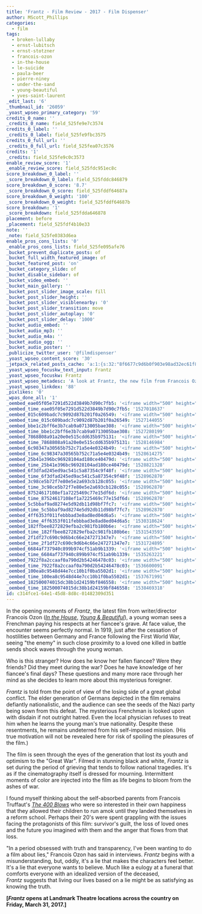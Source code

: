 ```yaml
---
title: 'Frantz - Film Review - 2017 - Film Dispenser'
author: MScott_Phillips
categories:
  - film
tags:
  - broken-lullaby
  - ernst-lubitsch
  - ernst-stotzner
  - francois-ozon
  - in-the-house
  - le-suicide
  - paula-beer
  - pierre-niney
  - under-the-sand
  - young-beautiful
  - yves-saint-laurent
_edit_last: '6'
_thumbnail_id: '26059'
_yoast_wpseo_primary_category: '59'
credits_0_name: ''
_credits_0_name: field_525fe9e7c3574
credits_0_label: ''
_credits_0_label: field_525fe9fbc3575
credits_0_full_url: ''
_credits_0_full_url: field_525fea07c3576
credits: '1'
_credits: field_525fe9c0c3573
enable_review_score: '1'
_enable_review_score: field_525fdc951ec8c
score_breakdown_0_label: ''
_score_breakdown_0_label: field_525fddc846879
score_breakdown_0_score: '8.7'
_score_breakdown_0_score: field_525fddf64687a
score_breakdown_0_weight: '100'
_score_breakdown_0_weight: field_525fddf64687b
score_breakdown: '1'
_score_breakdown: field_525fdda646878
placement: before
_placement: field_525fdf4b10e33
note: ''
_note: field_525fe0383d6ea
enable_pros_cons_lists: '0'
_enable_pros_cons_lists: field_525fe095afe76
_bucket_prevent_duplicate_posts: of
_bucket_full_width_featured_image: of
_bucket_featured_post: 'on'
_bucket_category_slide: of
_bucket_disable_sidebar: of
_bucket_video_embed: ''
_bucket_main_gallery: ''
_bucket_post_slider_image_scale: fill
_bucket_post_slider_height: ''
_bucket_post_slider_visiblenearby: '0'
_bucket_post_slider_transition: move
_bucket_post_slider_autoplay: '0'
_bucket_post_slider_delay: '1000'
_bucket_audio_embed: ''
_bucket_audio_mp3: ''
_bucket_audio_m4a: ''
_bucket_audio_ogg: ''
_bucket_audio_poster: ''
_publicize_twitter_user: '@filmdispenser'
_yoast_wpseo_content_score: '30'
_jetpack_related_posts_cache: 'a:1:{s:32:"8f6677c9d6b0f903e98ad32ec61f8deb";a:2:{s:7:"expires";i:1526185718;s:7:"payload";a:3:{i:0;a:1:{s:2:"id";i:26769;}i:1;a:1:{s:2:"id";i:26381;}i:2;a:1:{s:2:"id";i:25712;}}}}'
_yoast_wpseo_focuskw_text_input: Frantz
_yoast_wpseo_focuskw: Frantz
_yoast_wpseo_metadesc: 'A look at Frantz, the new film from Francois Ozon about love and loss in the aftermath of the First World War'
_yoast_wpseo_linkdex: '88'
_pixlikes: '0'
_wpas_done_all: '1'
_oembed_eae05f05e7291d522d3849b7d90c7fb5: '<iframe width="500" height="281" src="https://www.youtube.com/embed/9teNKmm9R3k?start=3&feature=oembed" frameborder="0" allow="autoplay; encrypted-media" allowfullscreen></iframe>'
_oembed_time_eae05f05e7291d522d3849b7d90c7fb5: '1527018637'
_oembed_015c609badc7c9092d87b201f0a26549: '<iframe width="500" height="281" src="https://www.youtube.com/embed/dkhBDhQ4OxM?feature=oembed" frameborder="0" allow="autoplay; encrypted-media" allowfullscreen></iframe>'
_oembed_time_015c609badc7c9092d87b201f0a26549: '1527144055'
_oembed_bbe1c2bff6e3b7cab9a0713005bae308: '<iframe width="500" height="281" src="https://www.youtube.com/embed/_DTbx7c7ez8?feature=oembed" frameborder="0" allow="autoplay; encrypted-media" allowfullscreen></iframe>'
_oembed_time_bbe1c2bff6e3b7cab9a0713005bae308: '1527280199'
_oembed_7868808a91a20e0e515cdd635b975131: '<iframe width="500" height="281" src="https://www.youtube.com/embed/PEZ2r1YGKSA?feature=oembed" frameborder="0" allow="autoplay; encrypted-media" allowfullscreen></iframe>'
_oembed_time_7868808a91a20e0e515cdd635b975131: '1528146984'
_oembed_6c98347a30565b752c71a5e4e0324b49: '<iframe width="500" height="281" src="https://www.youtube.com/embed/FhwktRDG_aQ?feature=oembed" frameborder="0" allow="autoplay; encrypted-media" allowfullscreen></iframe>'
_oembed_time_6c98347a30565b752c71a5e4e0324b49: '1528614275'
_oembed_25b41e396bc96928104ad180ce40479d: '<iframe width="500" height="281" src="https://www.youtube.com/embed/MFWF9dU5Zc0?feature=oembed" frameborder="0" allow="autoplay; encrypted-media" allowfullscreen></iframe>'
_oembed_time_25b41e396bc96928104ad180ce40479d: '1528821328'
_oembed_6f3dfad245ed9ac541c5a87354c9f48f: '<iframe width="500" height="281" src="https://www.youtube.com/embed/rTMINaybeyE?feature=oembed" frameborder="0" allow="autoplay; encrypted-media" allowfullscreen></iframe>'
_oembed_time_6f3dfad245ed9ac541c5a87354c9f48f: '1528962870'
_oembed_3c98ce5b72f7e80e5e2a693cb128c055: '<iframe width="500" height="281" src="https://www.youtube.com/embed/j7RHHPN4gII?feature=oembed" frameborder="0" allow="autoplay; encrypted-media" allowfullscreen></iframe>'
_oembed_time_3c98ce5b72f7e80e5e2a693cb128c055: '1528962870'
_oembed_87524617108ef1a7225469c77e15df6d: '<iframe width="500" height="281" src="https://www.youtube.com/embed/bP8vCXPo-BA?feature=oembed" frameborder="0" allow="autoplay; encrypted-media" allowfullscreen></iframe>'
_oembed_time_87524617108ef1a7225469c77e15df6d: '1528962870'
_oembed_5c5bbaf9ad8274e5d92db11d98bf7fc7: '<iframe width="500" height="281" src="https://www.youtube.com/embed/yqAS2lPISa8?feature=oembed" frameborder="0" allow="autoplay; encrypted-media" allowfullscreen></iframe>'
_oembed_time_5c5bbaf9ad8274e5d92db11d98bf7fc7: '1528962870'
_oembed_4ff6353f011febbbad3e8ad8ed04d6a5: '<iframe width="500" height="281" src="https://www.youtube.com/embed/HikYI0jIAwU?feature=oembed" frameborder="0" allow="autoplay; encrypted-media" allowfullscreen></iframe>'
_oembed_time_4ff6353f011febbbad3e8ad8ed04d6a5: '1530318624'
_oembed_182ffbee8272829efba2c981fb180b6e: '<iframe width="500" height="281" src="https://www.youtube.com/embed/Seg_yBYPjG4?feature=oembed" frameborder="0" allow="autoplay; encrypted-media" allowfullscreen></iframe>'
_oembed_time_182ffbee8272829efba2c981fb180b6e: '1531543593'
_oembed_2f1df27c690c9d6b4c66e247271347e7: '<iframe width="500" height="281" src="https://www.youtube.com/embed/9XxLHyzsB_Q?feature=oembed" frameborder="0" allow="autoplay; encrypted-media" allowfullscreen></iframe>'
_oembed_time_2f1df27c690c9d6b4c66e247271347e7: '1531724895'
_oembed_6684af737940c899b974cf51ab9b1339: '<iframe width="500" height="281" src="https://www.youtube.com/embed/gp-8oB53P7k?feature=oembed" frameborder="0" allow="autoplay; encrypted-media" allowfullscreen></iframe>'
_oembed_time_6684af737940c899b974cf51ab9b1339: '1535263221'
_oembed_7922f8a2ccaaf0a790d2b54246478c03: '<iframe width="500" height="281" src="https://www.youtube.com/embed/AWvUNABT8sg?feature=oembed" frameborder="0" allow="autoplay; encrypted-media" allowfullscreen></iframe>'
_oembed_time_7922f8a2ccaaf0a790d2b54246478c03: '1536600091'
_oembed_100ea8c9548d44e7cc10b1f0ba5502d1: '<iframe width="500" height="281" src="https://www.youtube.com/embed/ek1ePFp-nBI?feature=oembed" frameborder="0" allow="autoplay; encrypted-media" allowfullscreen></iframe>'
_oembed_time_100ea8c9548d44e7cc10b1f0ba5502d1: '1537671991'
_oembed_182500074015dc38b1d24159bf846558: '<iframe width="500" height="281" src="https://www.youtube.com/embed/USPd0vX2sdc?feature=oembed" frameborder="0" allow="autoplay; encrypted-media" allowfullscreen></iframe>'
_oembed_time_182500074015dc38b1d24159bf846558: '1538469318'
id: c314fce1-64e1-45d8-8d8c-01482309d351
---
```

<p>In the opening moments of <em>Frantz</em>, the latest film from writer/director Francois Ozon (<a href="http://www.imdb.com/title/tt1964624/?ref_=nv_sr_3"><em>In the House</em></a>, <a href="http://www.imdb.com/title/tt2752200/?ref_=nm_knf_t4"><em>Young &amp; Beautiful</em></a>), a young woman sees a Frenchman paying his respects at her fiancee's grave. At face value, the encounter seems perfectly normal. In 1919, just after the cessation of hostilities between Germany and France following the First World War, seeing "the enemy" in such close proximity to a loved one killed in battle sends shock waves through the young woman.</p>
<p>Who is this stranger? How does he know her fallen fiancee? Were they friends? Did they meet during the war? Does he have knowledge of her fiancee's final days? These questions and many more race through her mind as she decides to learn more about this mysterious foreigner.</p>
<p><em>Frantz</em> is told from the point of view of the losing side of a great global conflict. The elder generation of Germans depicted in the film remains defiantly nationalistic, and the audience can see the seeds of the Nazi party being sown from this defeat. The mysterious Frenchman is looked upon with disdain if not outright hatred. Even the local physician refuses to treat him when he learns the young man's true nationality. Despite these resentments, he remains undeterred from his self-imposed mission. (His true motivation will not be revealed here for risk of spoiling the pleasures of the film.)</p>
<p>The film is seen through the eyes of the generation that lost its youth and optimism to the "Great War". Filmed in stunning black and white, <em>Frantz</em> is set during the period of grieving that tends to follow national tragedies. It's as if the cinematography itself is dressed for mourning. Intermittent moments of color are injected into the film as life begins to bloom from the ashes of war.</p>
<p>I found myself thinking about the self-absorbed parents from Francois Truffaut's <a href="http://www.filmdispenser.com/new-52-400-blows/"><em>The 400 Blows</em></a> who were so interested in their own happiness that they allowed their children to run amok until they landed themselves in a reform school. Perhaps their 20's were spent grappling with the issues facing the protagonists of this film: survivor's guilt, the loss of loved ones and the future you imagined with them and the anger that flows from that loss.</p>
<p>"In a period obsessed with truth and transparency, I've been wanting to do a film about lies," Francois Ozon has said in interviews. <em>Frantz</em> begins with a misunderstanding, but, oddly, it's a lie that makes the characters feel better. It's a lie that everyone wants to believe. Much like a eulogy at a funeral that comforts everyone with an idealized version of the deceased, <em>Frantz</em> suggests that living our lives based on a lie might be as satisfying as knowing the truth.</p>
<p><strong>[<i>Frantz</i> opens at Landmark Theatre locations across the country on Friday, March 31, 2017.]</strong></p>

